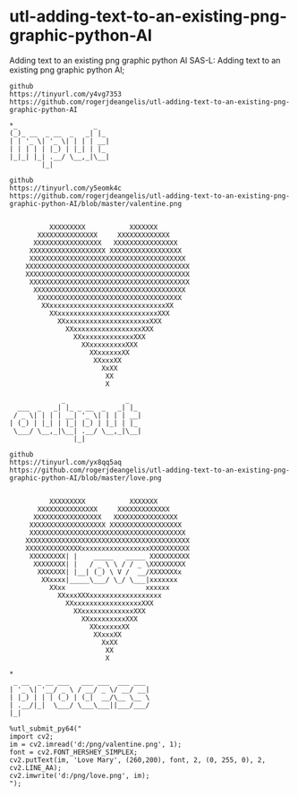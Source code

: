 # utl-adding-text-to-an-existing-png-graphic-python-AI
Adding text to an existing png graphic python AI
    SAS-L: Adding text to an existing png graphic python AI;                                                                     
                                                                                                                                 
    github                                                                                                                       
    https://tinyurl.com/y4vg7353                                                                                                 
    https://github.com/rogerjdeangelis/utl-adding-text-to-an-existing-png-graphic-python-AI                                      
                                                                                                                                 
    *_                   _                                                                                                       
    (_)_ __  _ __  _   _| |_                                                                                                     
    | | '_ \| '_ \| | | | __|                                                                                                    
    | | | | | |_) | |_| | |_                                                                                                     
    |_|_| |_| .__/ \__,_|\__|                                                                                                    
            |_|                                                                                                                  
                                                                                                                                 
    github                                                                                                                       
    https://tinyurl.com/y5eomk4c                                                                                                 
    https://github.com/rogerjdeangelis/utl-adding-text-to-an-existing-png-graphic-python-AI/blob/master/valentine.png            
                                                                                                                                 
                                                                                                                                 
              XXXXXXXXX           XXXXXXX                                                                                        
           XXXXXXXXXXXXXXX     XXXXXXXXXXXXX                                                                                     
          XXXXXXXXXXXXXXXXX   XXXXXXXXXXXXXXXX                                                                                   
         XXXXXXXXXXXXXXXXXXX XXXXXXXXXXXXXXXXXX                                                                                  
         XXXXXXXXXXXXXXXXXXXXXXXXXXXXXXXXXXXXXXX                                                                                 
        XXXXXXXXXXXXXXXXXXXXXXXXXXXXXXXXXXXXXXXXX                                                                                
        XXXXXXXXXXXXXXXXXXXXXXXXXXXXXXXXXXXXXXXXX                                                                                
         XXXXXXXXXXXXXXXXXXXXXXXXXXXXXXXXXXXXXXXX                                                                                
          XXXXXXXXXXXXXXXXXXXXXXXXXXXXXXXXXXXXXX                                                                                 
           XXXXXXXXXXXXXXXXXXXXXXXXXXXXXXXXXXXX                                                                                  
            XXxxxxxxxxxxxxxxxxxxxxxxxxxxxxxXX                                                                                    
              XXxxxxxxxxxxxxxxxxxxxxxxxxxXXX                                                                                     
                XXxxxxxxxxxxxxxxxxxxxxxXXX                                                                                       
                  XXxxxxxxxxxxxxxxxxxXXX                                                                                         
                    XXxxxxxxxxxxxxxXXX                                                                                           
                      XXxxxxxxxxxXXX                                                                                             
                        XXxxxxxxXX                                                                                               
                         XXxxxXX                                                                                                 
                           XxXX                                                                                                  
                            XX                                                                                                   
                            X                                                                                                    
                                                                                                                                 
                 _               _                                                                                               
      ___  _   _| |_ _ __  _   _| |_                                                                                             
     / _ \| | | | __| '_ \| | | | __|                                                                                            
    | (_) | |_| | |_| |_) | |_| | |_                                                                                             
     \___/ \__,_|\__| .__/ \__,_|\__|                                                                                            
                    |_|                                                                                                          
                                                                                                                                 
    github                                                                                                                       
    https://tinyurl.com/yx8qq5aq                                                                                                 
    https://github.com/rogerjdeangelis/utl-adding-text-to-an-existing-png-graphic-python-AI/blob/master/love.png                 
                                                                                                                                 
                                                                                                                                 
              XXXXXXXXX           XXXXXXX                                                                                        
           XXXXXXXXXXXXXXX     XXXXXXXXXXXXX                                                                                     
          XXXXXXXXXXXXXXXXX   XXXXXXXXXXXXXXXX                                                                                   
         XXXXXXXXXXXXXXXXXXX XXXXXXXXXXXXXXXXXX                                                                                  
         XXXXXXXXXXXXXXXXXXXXXXXXXXXXXXXXXXXXXXX                                                                                 
        XXXXXXXXXXXXXXXXXXXXXXXXXXXXXXXXXXXXXXXXX                                                                                
        XXXXXXXXXXXXXXxxxxxxxxxxxxxxxxxXXXXXXXXXX                                                                                
         XXXXXXXXX| |    _____   _____ XXXXXXXXXX                                                                                
          XXXXXXXX| |   / _ \ \ / / _ \XXXXXXXXX                                                                                 
           XXXXXXX| |__| (_) \ V /  __/XXXXXXXx                                                                                  
            XXxxxx|_____\___/ \_/ \___|xxxxxxx                                                                                   
              XXxx                    xxxxxx                                                                                     
                XXxxxXXXxxxxxxxxxxxxxxxxxx                                                                                       
                  XXxxxxxxxxxxxxxxxxxXXX                                                                                         
                    XXxxxxxxxxxxxxxXXX                                                                                           
                      XXxxxxxxxxxXXX                                                                                             
                        XXxxxxxxXX                                                                                               
                         XXxxxXX                                                                                                 
                           XxXX                                                                                                  
                            XX                                                                                                   
                            X                                                                                                    
                                                                                                                                 
    *                                                                                                                            
     _ __  _ __ ___   ___ ___  ___ ___                                                                                           
    | '_ \| '__/ _ \ / __/ _ \/ __/ __|                                                                                          
    | |_) | | | (_) | (_|  __/\__ \__ \                                                                                          
    | .__/|_|  \___/ \___\___||___/___/                                                                                          
    |_|                                                                                                                          
                                                                                                                                 
    %utl_submit_py64("                                                                                                           
    import cv2;                                                                                                                  
    im = cv2.imread('d:/png/valentine.png', 1);                                                                                  
    font = cv2.FONT_HERSHEY_SIMPLEX;                                                                                             
    cv2.putText(im, 'Love Mary', (260,200), font, 2, (0, 255, 0), 2, cv2.LINE_AA);                                               
    cv2.imwrite('d:/png/love.png', im);                                                                                          
    ");                                                                                                                          
                                                                                                                                 
                                                                                                                                 
